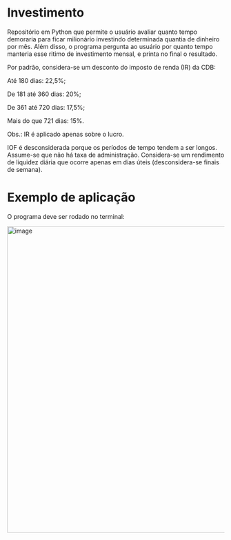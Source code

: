 # Investimento
Repositório em Python que permite o usuário avaliar quanto tempo demoraria para ficar milionário investindo determinada quantia de dinheiro por mês.
Além disso, o programa pergunta ao usuário por quanto tempo manteria esse ritimo de investimento mensal, e printa no final o resultado.

Por padrão, considera-se um desconto do imposto de renda (IR) da CDB:
<p>
    Até 180 dias: 22,5%;
</p>
<p>
    De 181 até 360 dias: 20%;
</p>
<p>
    De 361 até 720 dias: 17,5%;
</p>
<p>
    Mais do que 721 dias: 15%.
</p>
Obs.: IR é aplicado apenas sobre o lucro.

IOF é desconsiderada porque os períodos de tempo tendem a ser longos.
Assume-se que não há taxa de administração.
Considera-se um rendimento de liquidez diária que ocorre apenas em dias úteis (desconsidera-se finais de semana).

# Exemplo de aplicação

O programa deve ser rodado no terminal:
<p>
<img width="710" alt="image" src="https://user-images.githubusercontent.com/115668120/216605133-e0ead84b-5f28-4c15-b7be-6fcb91aa29ef.png">
</p>

